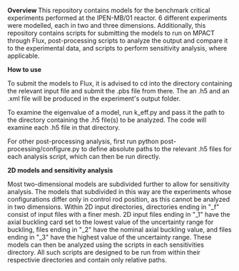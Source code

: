 <b> Overview </b>
This repository contains models for the benchmark critical experiments performed at the IPEN-MB/01 reactor. 6 different experiments were modelled, each in two and three dimensions. Additionally, this repository contains scripts for submitting the models to run on MPACT through Flux, post-processing scripts to analyze the output and compare it to the experimental data, and scripts to perform sensitivity analysis, where applicable.

<b> How to use </b>

To submit the models to Flux, it is advised to cd into the directory containing the relevant input file and submit the .pbs file from there. The an .h5 and an .xml file will be produced in the experiment's output folder. 

To examine the eigenvalue of a model, run k_eff.py and pass it the path to the directory containing the .h5 file(s) to be analyzed. The code will examine each .h5 file in that directory.

For other post-processing analysis, first run python post-processing/configure.py to define absolute paths to the relevant .h5 files for each analysis script, which can then be run directly.

<b> 2D models and sensitivity analysis </b>

Most two-dimensional models are subdivided further to allow for sensitivity analysis. The models that subdivided in this way are the experiments whose configurations differ only in control rod position, as this cannot be analyzed in two dimensions. Within 2D input directories, directories ending in "_f" consist of input files with a finer mesh. 2D input files ending in "_1" have the axial buckling card set to the lowest value of the uncertainty range for buckling, files ending in "_2" have the nominal axial buckling value, and files ending in "_3" have the highest value of the uncertainty range.  These models can then be analyzed using the scripts in each sensitivities directory. All such scripts are designed to be run from within their respectivie directories and contain only relative paths.

